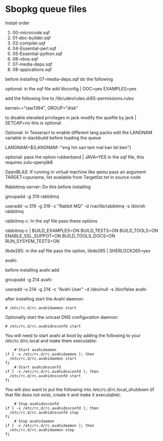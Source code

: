 
# Sbopkg queue files

Install order

1. 00-microcode.sqf
2. 01-doc-builder.sqf
3. 02-compiler.sqf
4. 04-Essential-perl.sqf
5. 05-Essential-python.sqf
6. 06-vbox.sqf
7. 07-media-deps.sqf
8. 08-appications.sqf


before installing 07-media-deps.sqf do the following

optional: in the sqf file add libconfig | DOC=yes EXAMPLES=yes

add the following line to /lib/udev/rules.d/65-permissions.rules 

kernel=="raw1394",              GROUP="disk"

to disable elevated privilages in jack modify the quefile by jack | SETCAP=no this is optional

Optional: In Tesseract to enable different lang packs edit the LANGNAM variable in slackbuild before loading the queue

LANGNAM=${LANGNAM:-"eng hin san tam mal kan tel ben"}

optional: pass the option rubberband | JAVA=YES in the sqf file, this requires zulu-openjdk8

OpenBLAS: If running in virtual machine like qemu pass an argument TARGET=cpuname, list available from Targetlist.txt in source code

Rabbitmq-server: Do this before installing

groupadd -g 319 rabbitmq

useradd  -u 319 -g 319  -c "Rabbit MQ" -d /var/lib/rabbitmq -s /bin/sh rabbitmq

rabbitmq-c: In the sqf file pass these options

rabbitmq-c | BUILD_EXAMPLES=ON BUILD_TESTS=ON BUILD_TOOLS=ON ENABLE_SSL_SUPPOT=ON BUILD_TOOLS_DOCS=ON RUN_SYSYEM_TESTS=ON

libde265: in the sqf file pass the option, libde265 | SHERLOCK265=yes

avahi:

before installing avahi add

groupadd -g 214 avahi

useradd -u 214 -g 214 -c "Avahi User" -d /dev/null -s /bin/false avahi

after installing start the Avahi daemon:

	# /etc/rc.d/rc.avahidaemon start

Optionally start the unicast DNS configuration daemon:

	# /etc/rc.d/rc.avahidnsconfd start


You will need to start avahi at boot by adding the following 
to your /etc/rc.d/rc.local and make them executable:

        # Start avahidaemon
	if [ -x /etc/rc.d/rc.avahidaemon ]; then
	  /etc/rc.d/rc.avahidaemon start
	fi
        # Start avahidnsconfd
	if [ -x /etc/rc.d/rc.avahidnsconfd ]; then
	  /etc/rc.d/rc.avahidnsconfd start
	fi

You will also want to put the following into /etc/rc.d/rc.local_shutdown
(if that file does not exist, create it and make it executable):

        # Stop avahidnsconfd
	if [ -x /etc/rc.d/rc.avahidnsconfd ]; then
	  /etc/rc.d/rc.avahidnsconfd stop
	fi
        # Stop avahidaemon
	if [ -x /etc/rc.d/rc.avahidaemon ]; then
	  /etc/rc.d/rc.avahidaemon stop
	fi
